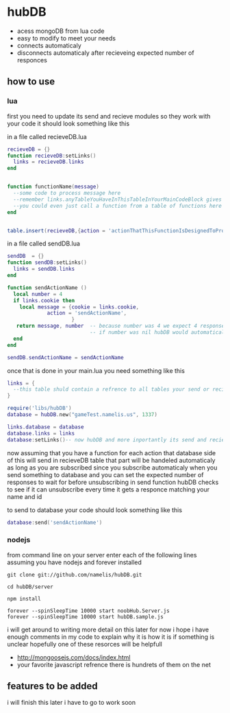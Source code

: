# hubDB
* acess mongoDB from lua code
* easy to modify to meet your needs
* connects automaticaly
* disconnects automaticaly after recieveing expected number of responces

## how to use
### lua

first you need to update its send and recieve modules so they work with your code it should look something like this 


in a file called recieveDB.lua

```lua
recieveDB = {}
function recieveDB:setLinks()
  links = recieveDB.links
end


function functionName(message) 
  --some code to process message here 
  --remember links.anyTableYouHaveInThisTableInYourMainCodeBlock gives access to data from main code block
  --you could even just call a function from a table of functions here so long as that table is in links table
end


table.insert(recieveDB,{action = 'actionThatThisFunctionIsDesignedToProcess',content = functionName})

```

in a file called sendDB.lua

```lua
sendDB  = {}
function sendDB:setLinks()
  links = sendDB.links
end

function sendActionName ()
  local number = 4
  if links.cookie then
    local message = {cookie = links.cookie,
		     action = 'sendActionName',
                     }
   return message, number  -- because number was 4 we expect 4 responses hubDB wont let us unsubscribe until we get them 
                           -- if number was nil hubDB would automaticaly unsubscribe after we send message to database
  end
end

sendDB.sendActionName = sendActionName
```


once that is done in your main.lua you need something like this

```lua
links = {
  --this table shuld contain a refrence to all tables your send or recieve functions will need access to 
}

require('libs/hubDB')
database = hubDB.new("gameTest.namelis.us", 1337)

links.database = database
database.links = links
database:setLinks()-- now hubDB and more inportantly its send and recieve modules have a refrence to the links table so you can make changes to variables in main from ether

```

now assuming that you have a function for each action that database side of this will send
in recieveDB table that part will be handeled automaticaly as long as you are subscribed
since you subscribe automaticaly when you send something to database and 
you can set the expected number of responses to wait for before unsubscribing in send function
hubDB checks to see if it can unsubscribe every time it gets a responce matching your name and id 

to send to database your code should look something like this

```lua
database:send('sendActionName')
```

### nodejs

from command line on your server enter each of the following lines
assuming you have nodejs and forever installed 

```
git clone git://github.com/namelis/hubDB.git

cd hubDB/server

npm install

forever --spinSleepTime 10000 start noobHub.Server.js
forever --spinSleepTime 10000 start hubDB.sample.js 

```



i will get around to writing more detail on this later 
for now i hope i have enough comments in my code to explain why it is how it is if something is unclear hopefully one of these resorces will be helpfull

* http://mongoosejs.com/docs/index.html
* your favorite javascript refrence there is hundrets of them on the net

## features to be added 
i will finish this later i have to go to work soon 
